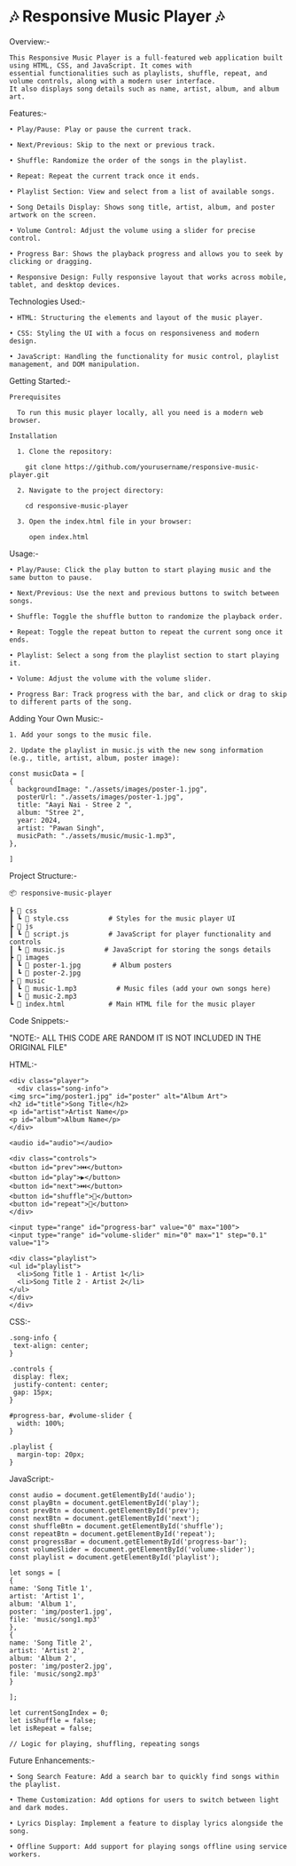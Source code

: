# 🎶 Responsive Music Player 🎶

Overview:-

    This Responsive Music Player is a full-featured web application built using HTML, CSS, and JavaScript. It comes with 
    essential functionalities such as playlists, shuffle, repeat, and volume controls, along with a modern user interface. 
    It also displays song details such as name, artist, album, and album art.

Features:-

    • Play/Pause: Play or pause the current track.

    • Next/Previous: Skip to the next or previous track.

    • Shuffle: Randomize the order of the songs in the playlist.

    • Repeat: Repeat the current track once it ends.

    • Playlist Section: View and select from a list of available songs.

    • Song Details Display: Shows song title, artist, album, and poster artwork on the screen.

    • Volume Control: Adjust the volume using a slider for precise control.

    • Progress Bar: Shows the playback progress and allows you to seek by clicking or dragging.

    • Responsive Design: Fully responsive layout that works across mobile, tablet, and desktop devices.

Technologies Used:-

    • HTML: Structuring the elements and layout of the music player.

    • CSS: Styling the UI with a focus on responsiveness and modern design.

    • JavaScript: Handling the functionality for music control, playlist management, and DOM manipulation.

Getting Started:-

    Prerequisites

      To run this music player locally, all you need is a modern web browser.

    Installation

      1. Clone the repository:

        git clone https://github.com/yourusername/responsive-music-player.git

      2. Navigate to the project directory:

        cd responsive-music-player

      3. Open the index.html file in your browser:

         open index.html

Usage:-

    • Play/Pause: Click the play button to start playing music and the same button to pause.

    • Next/Previous: Use the next and previous buttons to switch between songs.

    • Shuffle: Toggle the shuffle button to randomize the playback order.

    • Repeat: Toggle the repeat button to repeat the current song once it ends.

    • Playlist: Select a song from the playlist section to start playing it.

    • Volume: Adjust the volume with the volume slider.

    • Progress Bar: Track progress with the bar, and click or drag to skip to different parts of the song.

Adding Your Own Music:-

    1. Add your songs to the music file.

    2. Update the playlist in music.js with the new song information (e.g., title, artist, album, poster image):

    const musicData = [
    {
      backgroundImage: "./assets/images/poster-1.jpg",
      posterUrl: "./assets/images/poster-1.jpg",
      title: "Aayi Nai - Stree 2 ",
      album: "Stree 2",
      year: 2024,
      artist: "Pawan Singh",
      musicPath: "./assets/music/music-1.mp3",
    },

    ]

Project Structure:-

    📦 responsive-music-player
    
    ┣ 📂 css
    ┃ ┗ 📜 style.css          # Styles for the music player UI
    ┣ 📂 js
    ┃ ┗ 📜 script.js          # JavaScript for player functionality and controls
    ┃ ┗ 📜 music.js          # JavaScript for storing the songs details
    ┣ 📂 images
    ┃ ┗ 📜 poster-1.jpg        # Album posters
    ┃ ┗ 📜 poster-2.jpg
    ┣ 📂 music
    ┃ ┗ 📜 music-1.mp3          # Music files (add your own songs here)
    ┃ ┗ 📜 music-2.mp3
    ┗ 📜 index.html           # Main HTML file for the music player

Code Snippets:- 

"NOTE:- ALL THIS CODE ARE RANDOM IT IS NOT INCLUDED IN THE ORIGINAL FILE"

HTML:-

    <div class="player">
      <div class="song-info">
    <img src="img/poster1.jpg" id="poster" alt="Album Art">
    <h2 id="title">Song Title</h2>
    <p id="artist">Artist Name</p>
    <p id="album">Album Name</p>
    </div>

    <audio id="audio"></audio>
  
    <div class="controls">
    <button id="prev">⏮️</button>
    <button id="play">▶️</button>
    <button id="next">⏭️</button>
    <button id="shuffle">🔀</button>
    <button id="repeat">🔁</button>
    </div>

    <input type="range" id="progress-bar" value="0" max="100">
    <input type="range" id="volume-slider" min="0" max="1" step="0.1" value="1">

    <div class="playlist">
    <ul id="playlist">
      <li>Song Title 1 - Artist 1</li>
      <li>Song Title 2 - Artist 2</li>
    </ul>
    </div>
    </div>

CSS:-

    .song-info {
     text-align: center;
    }

    .controls {
     display: flex;
     justify-content: center;
     gap: 15px;
    }

    #progress-bar, #volume-slider {
      width: 100%;
    }

    .playlist {
      margin-top: 20px;
    }

JavaScript:-

    const audio = document.getElementById('audio');
    const playBtn = document.getElementById('play');
    const prevBtn = document.getElementById('prev');
    const nextBtn = document.getElementById('next');
    const shuffleBtn = document.getElementById('shuffle');
    const repeatBtn = document.getElementById('repeat');
    const progressBar = document.getElementById('progress-bar');
    const volumeSlider = document.getElementById('volume-slider');
    const playlist = document.getElementById('playlist');

    let songs = [
    {
    name: 'Song Title 1',
    artist: 'Artist 1',
    album: 'Album 1',
    poster: 'img/poster1.jpg',
    file: 'music/song1.mp3'
    },
    {
    name: 'Song Title 2',
    artist: 'Artist 2',
    album: 'Album 2',
    poster: 'img/poster2.jpg',
    file: 'music/song2.mp3'
    }
  
    ];

    let currentSongIndex = 0;
    let isShuffle = false;
    let isRepeat = false;

    // Logic for playing, shuffling, repeating songs

Future Enhancements:-

    • Song Search Feature: Add a search bar to quickly find songs within the playlist.

    • Theme Customization: Add options for users to switch between light and dark modes.

    • Lyrics Display: Implement a feature to display lyrics alongside the song.

    • Offline Support: Add support for playing songs offline using service workers.






